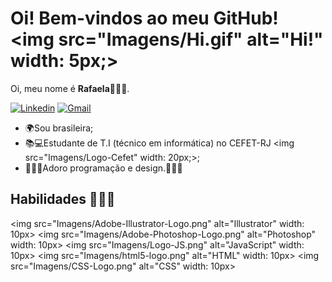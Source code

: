 # Oi! Bem-vindos ao meu GitHub! <img src="Imagens/Hi.gif" alt="Hi!" width: 5px;>

Oi, meu nome é **Rafaela**🙋🏻‍♀️.

[![Linkedin](https://img.shields.io/badge/-LinkedIn-blue?style=flat&logo=Linkedin&logoColor=white)](https://www.linkedin.com/in/rafaela-bezerra-9a7693211/) [![Gmail](https://img.shields.io/badge/-Gmail-c14438?style=flat&logo=Gmail&logoColor=white)](gmail:rafaelabezerra2004@gmail.com)

 - 🌍Sou brasileira;
 - 📚💻Estudante de T.I (técnico em informática) no CEFET-RJ <img src="Imagens/Logo-Cefet" width: 20px;>;
 - 👩🏻‍💻Adoro programação e design.👩🏻‍🎨

## Habilidades 👩🏻‍🎓 

<img src="Imagens/Adobe-Illustrator-Logo.png" alt="Illustrator" width: 10px> 
<img src="Imagens/Adobe-Photoshop-Logo.png" alt="Photoshop" width: 10px> 
<img src="Imagens/Logo-JS.png" alt="JavaScript" width: 10px> 
<img src="Imagens/html5-logo.png" alt="HTML" width: 10px> 
<img src="Imagens/CSS-Logo.png" alt="CSS" width: 10px>